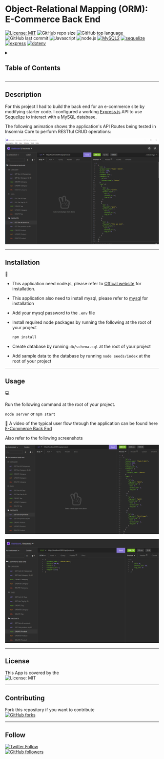 # Object-Relational Mapping (ORM): E-Commerce Back End

[![License: MIT](https://img.shields.io/badge/License-MIT-yellow.svg)](https://opensource.org/licenses/MIT)
![GitHub repo size](https://img.shields.io/github/repo-size/MM-SalvoDragotta/E-Commerce-back-end)
![GitHub top language](https://img.shields.io/github/languages/top/MM-SalvoDragotta/E-Commerce-back-end)
![GitHub last commit](https://img.shields.io/github/last-commit/MM-SalvoDragotta/E-Commerce-back-end)
![Javascript](https://img.shields.io/badge/Javascript-yellow)
![node.js](https://img.shields.io/badge/-node.js-green)
[![MySQL2](https://img.shields.io/badge/-MySQL-red)](https://www.npmjs.com/package/mysql2)
[![sequelize](https://img.shields.io/badge/-sequelize-blueviolet)](https://www.npmjs.com/package/sequelize)
[![express](https://img.shields.io/badge/-express-red)](https://www.npmjs.com/package/express)
[![dotenv](https://img.shields.io/badge/-dotenv-blue)](https://www.npmjs.com/package/dotenv)

<details>
<summary><h2>Table of Contents</h2></summary>

- [Description](#description)
- [Installation](#installation)
- [Usage](#usage)
- [License](#license)
- [Contributing](#contributing)
- [Follow](#follow)
</details>

----

## Description

For this project I had to build the back end for an e-commerce site by modifying starter code. I configured a working [Express.js](https://www.npmjs.com/package/express) API to use [Sequelize](https://www.npmjs.com/package/sequelize) to interact with a [MySQL](https://dev.mysql.com/downloads/mysql/) database.

The following animation shows the application's API Routes being tested in Insomnia Core to perform RESTful CRUD operations:

![E-Commerce Back End](./assets/images/eCommerceBackEnd.gif)

----

## Installation

💾    

- This application need node.js, please refer to [Offical website](https://nodejs.org/en/download/) for installation.
- This application also need to install mysql, please refer to [mysql](https://coding-boot-camp.github.io/full-stack/mysql/mysql-installation-guide/) for installation
- Add your mysql password to the  ```.env``` file
- Install required node packages by running the following at the root of your project

    ```bash
    npm install
    ```

- Create database by running  ```db/schema.sql``` at the root of your project
- Add sample data to the database by running  ```node seeds/index``` at the root of your project

----

## Usage

💻   
  
Run the following command at the root of your project.

`node server` or `npm start`

🎥  A video of the typical user flow through the application can be found here [E-Commerce Back End]() 

Also refer to the following screenshots

![Employee Tracker Get Product](./assets/images/E-CommerceBackEnd01.png)  

![Employee Tracker Create Product](./assets/images/E-CommerceBackEnd02.png) 

----

## License

This App is covered by the \
![License: MIT](https://img.shields.io/badge/License-MIT-yellow.svg)

----

## Contributing

Fork this repository if you want to contribute\
[![GitHub forks](https://img.shields.io/github/forks/MM-SalvoDragotta/team-profile-generator?style=social)](https://github.com/MM-SalvoDragotta/E-Commerce-back-end/fork)

----

## Follow
[![Twitter Follow](https://img.shields.io/twitter/follow/Dynamo_Sydney?style=social)](https://twitter.com/Dynamo_Sydney)\
[![GitHub followers](https://img.shields.io/github/followers/MM-SalvoDragotta?style=social)](https://github.com/MM-SalvoDragotta/)